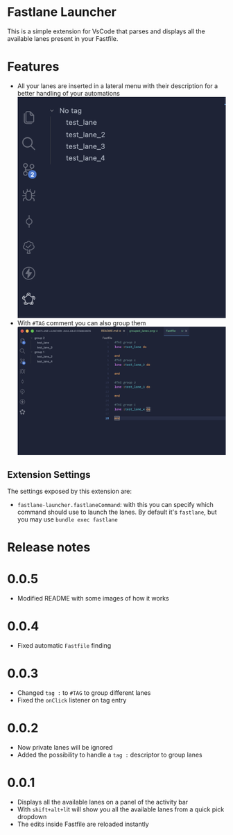 # Fastlane Launcher

This is a simple extension for VsCode that parses and displays all the available lanes present in your Fastfile.

# Features

- All your lanes are inserted in a lateral menu with their description for a better handling of your automations
    ![lanes](resources/readme_files/lanes.png)
- With `#TAG` comment you can also group them
    ![grouped](resources/readme_files/grouped_lanes.png)

## Extension Settings

The settings exposed by this extension are:

- `fastlane-launcher.fastlaneCommand`: with this you can specify which command should use to launch the lanes. By default it's `fastlane`, but you may use `bundle exec fastlane`

# Release notes
# 0.0.5
- Modified README with some images of how it works
# 0.0.4

- Fixed automatic `Fastfile` finding

# 0.0.3

- Changed `tag :` to `#TAG` to group different lanes
- Fixed the `onClick` listener on tag entry

# 0.0.2

- Now private lanes will be ignored
- Added the possibility to handle a `tag :` descriptor to group lanes

# 0.0.1

- Displays all the available lanes on a panel of the activity bar
- With `shift+alt+l`it will show you all the available lanes from a quick pick dropdown
- The edits inside Fastfile are reloaded instantly
